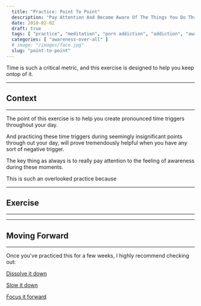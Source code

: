 ```yaml
---
  title: "Practice: Point To Point"
  description: "Pay Attention And Become Aware Of The Things You Do Throughout Your Day. The Intention Is To Allow You To Engage Your Mind In A Non-Reactive Way."
  date: 2018-02-02
  draft: true
  tags: [ "practice", "meditation", "porn addiction", "addiction", "awareness", "awareness exercises", "perspective", "nofap", "neverfap", "neverfap deluxe" ]
  categories: [ "awareness-over-all" ]
  # image: "/images/face.jpg"
  slug: "point-to-point"
---
```


Time is such a critical metric, and this exercise is designed to help you keep ontop of it.

<hr />

## Context

<hr />

The point of this exercise is to help you create pronounced time triggers throughout your day. 

And practicing these time triggers during seemingly insignificant points through out your day, will prove tremendously helpful when you have any sort of negative trigger. 

The key thing as always is to really pay attention to the feeling of awareness during these moments. 

This is such an overlooked practice because 


<hr />

## Exercise

<hr />


<hr />

## Moving Forward

<hr />

Once you've practiced this for a few weeks, I highly recommend checking out: 



<a class="link" href="/articles/dissolve-it-down">Dissolve it down</a>

<a class="link" href="/articles/slow-it-down">Slow it down</a>

<a class="link" href="/articles/focus-it-forward">Focus it forward</a>

<!-- 
## Additional Resources  -->

<!-- maybe link to other  -->


